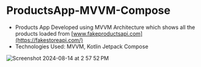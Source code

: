 # ProductsApp-MVVM-Compose

- Products App Developed using MVVM Architecture which shows all the products loaded from [www.fakeproductsapi.com](https://fakestoreapi.com/)
- Technologies Used: MVVM, Kotlin Jetpack Compose

 ![Screenshot 2024-08-14 at 2 57 52 PM](https://github.com/user-attachments/assets/f14c53cb-a24d-454f-8933-1e86f75bff37)
